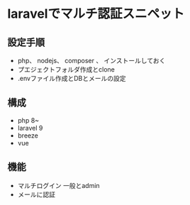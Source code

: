 # laravelでマルチ認証スニペット

## 設定手順
- php、 nodejs、 composer 、 インストールしておく
- プエジェクトフォルダ作成とclone
- .envファイル作成とDBとメールの設定

## 構成
- php 8~
- laravel 9
- breeze
- vue 

## 機能
- マルチログイン 一般とadmin
- メールに認証

